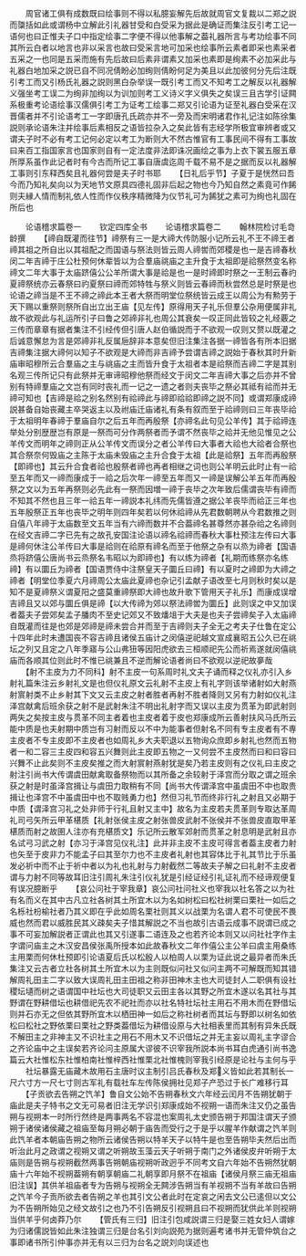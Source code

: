 <!-- { "loadSidebar": true } -->
　　周官诸工俱有成数既曰绘事则不得以私臆妄解先后故就周官文复裁以二郑之説而櫽括如此或谓杨中立解此引礼器甘受和白受采为据此是确证而集注反引考工记一语何也曰正惟夫子口中指定绘事二字便不得以他事解之葢礼器所言与考功绘事不同其所云白者以地言也非以采言也故曰受采言地可加采也绘事所云素者即采也素采者五采之一也同是五采而施有先后故曰后素非谓素又加采也素即是绚素不必加采此与礼器白地加采之説已自不同况倩盼必加绚则倩盼何足为美且以此加彼何分先后注既引考工而又引杨氏礼器之説则黑白杂举误一既引考工而又不知考工之解反以礼器解义强坐考工误二为绚非加绚以为训加则考工义诗义字义俱失之矣误三且古学引证闗系极重考论语绘事汉儒俱引考工为证考工绘事二郑又引论语为证至礼器白受采在汉晋儒者并不引论语考工一字即唐孔氏疏亦并不一旁及而宋明诸君作礼记注如陈徐集説则承论语朱注并绘事后素相反之语皆拉杂入之矣此皆有志经学所极宜审辨者或又谓夫子时不必有考工记何必定以考工为断则大不然古惟官有工事民间不得有工事故曰来百工指国家言也国家则自有一定法度非法即诛况画绘之事为上衣下裳五服五章所厚系虽作此记者时有今古而所记工事自唐虞迄周千载不易不是之据而反以礼器解工事则引东释西矣且礼器何尝是夫子时书耶
　　【日礼后乎节】子夏于是恍然曰吾今而乃知礼矣向以为天地节文原具四德礼固非后起之物也今乃知自然之素竟可作餙则夫縁人情而制礼依人性而作仪秩序精微降为仪节礼可为餙犹之素可为绚也礼固在所后也

　　论语稽求篇卷一
　　钦定四库全书
　　论语稽求篇卷二
　　翰林院检讨毛竒龄撰
　　【禘自既灌而往节】禘祭有三一是大禘大传防服小记所云礼不王不禘王者禘其祖之所自出以其祖配之而国语与祭法则皆云周人禘喾而郊稷是也一是吉禘春秋闵二年吉禘于庄公杜预何休辈皆以为合羣庙祧庙之主升食于太祖即是祫祭然变名称禘文二年大事于太庙跻僖公公羊所谓大事是祫是也一是时禘即时祭之一王制云春礿夏禘祭统亦云春祭曰礿夏祭曰禘而郊特牲与祭义则皆云春禘而秋尝然总是时祭是也论语之禘当是不王不禘之禘此本王者大祭而明堂位祭统皆云成王以周公为有勲劳于天下赐以重祭则祭所自出立出王庙【见左传】原得用天子礼乐但羣公杂用便属非礼故不欲观此与礼运所引子曰鲁之郊禘非礼也周公其衰矣一叹正同此皆较之礼经覈之三传而章章有据者集注不引经传但引唐人赵伯循説而于不欲观一叹则又赘以既灌之后诚意懈怠为言是郊禘非礼反属巵辞非本意矣但旧注集注各据一禘皆各有所本旧据吉禘集注据大禘何以知子不欲观是大禘而非吉禘予尝谓吉禘之説始于春秋其时升新庙审昭穆所云合羣庙之主与祧庙之主而皆升食于太祖者本是祫祭而吉禘二字是其别名观三传所记只有此祭并无审谛昭穆他祭而经文于闵文二年吉禘大事之后亦并不曾别有特禘羣庙之文岂有同时丧礼而一记之一遗之者则夫丧毕之祭必其祗有祫而并无禘可知也【吉禘是祫之别名然别有祫禘此与禘即祫祫即禘之説不同】或谓郑康成禘説甚备自始丧藏主卒哭返主以及祔庙迁庙诸礼有条有叙而至于祫禘则曰三年丧毕祫于太祖明年春禘于羣庙自尔之后五年而再殷祭【亦禘名此句见公羊传】其于祫禘连举处分别歴歴岂有原是一祭而可分作两祭者而予谓不然丧毕之祫并无他见惟见之公羊传文而明年之禘则正从公羊传文而误分之者公羊传曰大事者大祫也大祫者合祭也其合祭奈何毁庙之主陈于太庙未毁庙之主升合食于太祖【此是祫祭】五年而再殷祭【即禘也】其云升合食者祫也殷祭者禘也再者相继之词也则公羊明云此时止有一祫至五年而又一禘而康成于一祫之后次年一禘至五年而又一禘是误解公羊五年而再殷祭之文以为五年再祭则必先此有一祭而因増一禘于丧毕之次年致后儒谓丧毕有禘而不知其不然也且三年一祫五年一禘説本礼纬而先儒皆遵之据公羊丧毕而祫正三年也五年殷祭正五年也丧毕之明年则四年矣若以何休祫禘从先君数朝聘从今君数推之则自僖八年禘于太庙数至文五年当有六禘而数并不合葢禘名甚尊然亦甚杂祫之名禘则在经文吉禘二字已先有之故孔安国注论语以禘名祫禘而春秋大事杜预注左传曰大事是禘何休注公羊传曰大事是祫则在祫原有禘名而至于他祭之杂有以烝为禘者【国语烝将跻僖公唐尚书云烝祭名韦昭以为即禘也】有以练为禘者【礼期而练祭亦名练禘】有以圜丘为禘者【国语贾侍中注祭皇天子圜丘曰禘】有以夏时之禘即为大禘之禘者【明堂位季夏六月禘周公太庙此夏禘也杂记引孟献子语改至七月则秋时矣以是知不是夏禘祭义谓夏阳之盛莫重禘祭即大禘也故升歌下管用天子礼乐】而康成误增吉禘且又以郊与圜丘俱是禘【以大传禘为郊以祭法禘喾为圜丘】此则误之中又加误者葢夫子尝郊矣孟子膰肉不至史记郊又不致燔俎于大夫是也夫子尝禘矣子入太庙禘自既灌而往是也郊是郊禘是禘未尝合并而至于吉禘则夫子全无之考夫子仕鲁在定公十四年此时未遭国丧不容吉禘且诸侯五庙计之闵僖逆祀越文宣成襄昭五公久已在祧坛之列又且定之八年季寤与公山弗狃等因阳虎欲去三桓顺祀先公而祈焉遂就闵僖祧庙而各顺其位则此时不惟已祧兼且不逆而解论语者尚曰不欲观以逆祀故夣哉
　　【射不主皮为力不同科】射不主皮一句系周时礼文夫子诵而释之仪礼亦引入乡射礼篇朱注云乡射礼文是也但仪礼原文云礼射不主皮上有礼字则该举诸射如大射燕射賔射类不止乡射其下文又云主皮之射者胜者再射不胜者降则又另有力射如仪礼注泽宫献禽后班余获之射不是武射朱注不明出礼射字而又误以主皮为贯革为即武射则两失之矣按主皮与贯革不同主者着也主皮者着于皮也郑康成所云善射扶风马氏所云能中质是也夫射期中质岂有习射而反以不中为能事者但射名不同有专主皮者有不専主皮者不专主皮即不主皮者也如周礼乡大夫职退以五物询众庶即乡射礼也然而五物者一和二容三主皮四和容五兴舞则此主皮即五物之一又何尝不主皮然而曰和曰容曰兴舞不止此矣则不主皮矣推之而大射賔射燕射犹是矣乃若主皮则有之仪礼曰主皮之射注引尚书大传谓虞田献禽取备祭物而以其所备之余较射于泽宫而分取之谓之班余获之射是时虽泽宫揖让与虞田力取稍有不同【尚书大传谓泽宫中虽虞田不中也取贵揖让也泽宫不中虽虞田中也不取贱勇力也】然但习礼节而终非行礼之射且又必期于中质【谓泽宫习礼之处非师于行礼且射又主中】故名为主皮若夫贯革则专取达革周礼司弓矢所云甲革椹质【礼射张侯主皮之射张兽皮武射不张侯并不张兽皮直取甲革椹质而射之故圉人注亦有充椹质文】乐记所云散军郊射而贯革之射息明是武射且亦名试弓习武之射【亦习于泽宫见仪礼注】此并非主皮不主皮可得言者葢主皮者力射也矢至于皮非力不能孟子曰其至尔力也不主皮者礼射也其容体比于礼其节比于乐虽发必祈中而不止于祈中者以为礼也礼射与力射截然二等故夫子解之曰礼射不主皮者谓与力射不同等故耳旧注引周礼朱注引仪礼犹是引经证经引礼证礼而不经谛观便复有误况臆断乎
　　【哀公问社于宰我章】哀公问社问社义也宰我以社名答之以为社有名而义在其中古凡立社各树其土所宜木以为名如树松曰松社树栗曰栗社一如后之名栎社枌榆社者乃其义即在乎此如周名栗社则其义以战栗为名谓人君不可使民不畏威也然而君以威胜民其义疎矣夫子惜其解説之不当也故引古语云成事不説谓已成之事不可妄加解説者正谓此也其又引遂事二语连及之也若齐论本则又以问社社字作主字谓问庙主之木汉安昌侯张禹所授本如此故春秋文二年作僖公主公羊曰虞主用桑练主用栗而何休杜预即引论语夏后氏以松殷人以柏周人以栗为证此说之最异者而朱氏集注又云古者立社各树其土所宜木以为主则既似问社又似问主两不可解既而知其错解周礼田主二字以致大误周礼田主田祖之称非田神木主也大司徒封人二职俱有设社稷坛壝而树之语谓国中社坛也大司徒职又云田主各以其野之所宜木遂以名其社与其野谓在野耕借坛也耕借祀先农不祀社而亦以社名特社坛社主用石不用木而在野借坛则并石亦无之但依其野所宜木以栖田神一如后之称社树者而其坛与野即以树名如依松曰松社之野依栗曰栗社之野类葢借坛为耕借设原与大社相表里而其制有异朱氏既不解田主之非神主又不识社主之用石不用木又不识借坛之并无主妄以周礼主字谬合之齐论庙中之主误矣若齐论问主原属大谬彼不识宰我所説本尚书耳白虎通引尚书逸篇云大社惟松东社惟柏南社惟梓西社惟栗北社惟槐则宰我引经原是论社与主何与乎
　　社坛暴露无庙藏木故用石主唐时议主制引吕氏春秋及郑义皆如此若其制长一尺六寸方一尺七寸则古军礼有载社车左传陈侯拥社见郑子产恐过于长广难移行耳
　　【子贡欲去告朔之饩羊】鲁自文公始不告朔春秋文六年经云闰月不告朔犹朝于庙此是夫子特书之文无可易者旧注无学识引郑康成始不视朔一语而朱注又仍之虽告朔与视朔本一时所行然终是两事两名不容混也案周礼太史颁告朔于邦国注谓天子颁朔于诸侯诸侯藏之祖庙至每月朔必朝于庙告而受行之于是乎以腥羊作献谓之饩羊则此饩羊者本朝庙告朔之物所云诸侯告朔以特羊天子以特牛是也至告朔毕夫然后出而听治此月之政谓之视朔又谓之听朔故玉藻云天子听朔于南门之外诸侯皮弁听朔于太庙则是告朔与视朔截然两事告朔朝庙视朔听政迥乎不同考文自六年始不告朔然犹朝庙十六年始不视朔葢朔有朝享朝庙二礼朝享即月祭不在祖庙【诸侯月祭三庙无祖庙旧注误】其供羊祖庙者专为告朔与视朔全无闗涉告朔当有羊视朔不当有羊故曰告朔之饩羊今子贡所欲去者告朔之羊也其引文公者此时在定哀之闲去文公已逺但以文公为不告朔所始见之经文故引之也乃不引告朔反引视朔且曰不视朔而犹供此羊则视朔当供羊乎何卤莽乃尔
　　【管氏有三归】旧注引包咸説谓三归是娶三姓女妇人谓嫁为归诸儒説皆如此朱注独谓三归是台名引刘向説苑为据则遍考诸书并无管仲筑台之事即诸书所引仲事亦并无有以三归为台名之説刘向误述也
